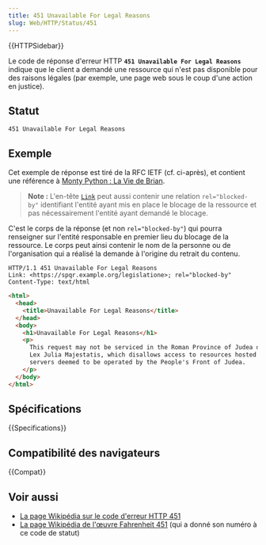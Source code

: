 ```yaml
---
title: 451 Unavailable For Legal Reasons
slug: Web/HTTP/Status/451
---
```


{{HTTPSidebar}}

Le code de réponse d'erreur HTTP **`451 Unavailable For Legal Reasons`** indique que le client a demandé une ressource qui n'est pas disponible pour des raisons légales (par exemple, une page web sous le coup d'une action en justice).

## Statut

```
451 Unavailable For Legal Reasons
```

## Exemple

Cet exemple de réponse est tiré de la RFC IETF (cf. ci-après), et contient une référence à [Monty Python&nbsp;: La Vie de Brian](https://fr.wikipedia.org/wiki/Monty_Python_:_La_Vie_de_Brian).

> **Note :** L'en-tête [`Link`](/fr/docs/Web/HTTP/Headers/Link) peut aussi contenir une relation `rel="blocked-by"` identifiant l'entité ayant mis en place le blocage de la ressource et pas nécessairement l'entité ayant demandé le blocage.

C'est le corps de la réponse (et non `rel="blocked-by"`) qui pourra renseigner sur l'entité responsable en premier lieu du blocage de la ressource. Le corps peut ainsi contenir le nom de la personne ou de l'organisation qui a réalisé la demande à l'origine du retrait du contenu.

```
HTTP/1.1 451 Unavailable For Legal Reasons
Link: <https://spqr.example.org/legislatione>; rel="blocked-by"
Content-Type: text/html
```

```html
<html>
  <head>
    <title>Unavailable For Legal Reasons</title>
  </head>
  <body>
    <h1>Unavailable For Legal Reasons</h1>
    <p>
      This request may not be serviced in the Roman Province of Judea due to the
      Lex Julia Majestatis, which disallows access to resources hosted on
      servers deemed to be operated by the People's Front of Judea.
    </p>
  </body>
</html>
```

## Spécifications

{{Specifications}}

## Compatibilité des navigateurs

{{Compat}}

## Voir aussi

- [La page Wikipédia sur le code d'erreur HTTP 451](https://fr.wikipedia.org/wiki/Erreur_HTTP_451)
- [La page Wikipédia de l'œuvre Fahrenheit 451](https://fr.wikipedia.org/wiki/Fahrenheit_451) (qui a donné son numéro à ce code de statut)
